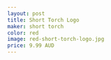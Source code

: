 ```yaml
---
layout: post
title: Short Torch Logo
maker: short torch
color: red 
image: red-short-torch-logo.jpg
price: 9.99 AUD
---
```

